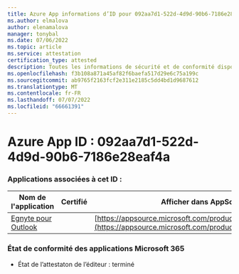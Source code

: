 ```yaml
---
title: Azure App informations d’ID pour 092aa7d1-522d-4d9d-90b6-7186e28eaf4a
ms.author: elmalova
author: elenamalova
manager: tonybal
ms.date: 07/06/2022
ms.topic: article
ms.service: attestation
certification_type: attested
description: Toutes les informations de sécurité et de conformité disponibles pour 092aa7d1-522d-4d9d-90b6-7186e28eaf4a.
ms.openlocfilehash: f3b108a871a45af82f6baefa517d29e6c75a199c
ms.sourcegitcommit: ab9765f2163fcf2e311e2185c5dd4bd1d9687612
ms.translationtype: MT
ms.contentlocale: fr-FR
ms.lasthandoff: 07/07/2022
ms.locfileid: "66661391"
---
```

# <a name="azure-app-id-092aa7d1-522d-4d9d-90b6-7186e28eaf4a"></a>Azure App ID : 092aa7d1-522d-4d9d-90b6-7186e28eaf4a


### <a name="apps-associated-with-this-id"></a>Applications associées à cet ID :
| **Nom de l'application** | **Certifié** | **Afficher dans AppSource** |
|--------------|---------------|-----------------------|
| [Egnyte pour Outlook](../forward/WA200004177.md) |  | [https://appsource.microsoft.com/product/office/WA200004177](https://appsource.microsoft.com/product/office/WA200004177) |

### <a name="microsoft-365-app-compliance-status"></a>État de conformité des applications Microsoft 365
- État de l’attestaton de l’éditeur : terminé
